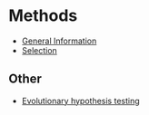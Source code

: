 # Methods
* [General Information](/methods/general.md)
* [Selection](/methods/selection-methods.md)

## Other
* [ Evolutionary hypothesis testing](/methods/other/evo.md)
